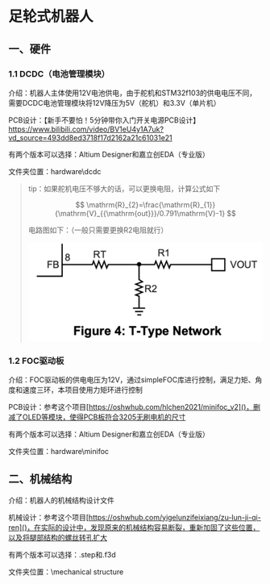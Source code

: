 # 足轮式机器人

## 一、硬件

### 1.1 DCDC（电池管理模块）

介绍：机器人主体使用12V电池供电，由于舵机和STM32f103的供电电压不同，需要DCDC电池管理模块将12V降压为5V（舵机）和3.3V（单片机）

PCB设计：【新手不要怕！5分钟带你入门开关电源PCB设计】https://www.bilibili.com/video/BV1eU4y1A7uk?vd_source=493dd8ed3718f17d2162a21c61031e21

有两个版本可以选择：Altium Designer和嘉立创EDA（专业版）

文件夹位置：hardware\dcdc

> tip：如果舵机电压不够大的话，可以更换电阻，计算公式如下
>
> $$
> \mathrm{R}_{2}=\frac{\mathrm{R}_{1}}{\mathrm{V}_{{\mathrm{out}}}/0.791\mathrm{V}-1}
> $$
>
> 电路图如下：（一般只需要更换R2电阻就行）
>
> ![1720193726629](image/README/1720193726629.png)

### 1.2 FOC驱动板

介绍：FOC驱动板的供电电压为12V，通过simpleFOC库进行控制，满足力矩、角度和速度三环，本项目使用力矩环进行控制

PCB设计：参考这个项目[https://oshwhub.com/hlchen2021/minifoc_v2]()，删减了OLED等模块，使得PCB板符合3205无刷电机的尺寸

有两个版本可以选择：Altium Designer和嘉立创EDA（专业版）

文件夹位置：hardware\minifoc

## 二、机械结构

介绍：机器人的机械结构设计文件

机械设计：参考这个项目[https://oshwhub.com/yigelunzifeixiang/zu-lun-ji-qi-ren]()，在实际的设计中，发现原来的机械结构容易断裂，重新加固了这些位置，以及将腿部结构的螺丝转孔扩大

有两个版本可以选择：.step和.f3d

文件夹位置：\mechanical structure
